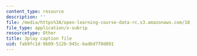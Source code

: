 ```yaml
---
content_type: resource
description: ''
file: /media/https%3A/open-learning-course-data-rc.s3.amazonaws.com/18-01sc-single-variable-calculus-fall-2010/fab9fc1d9b09512b945cbad6d7f0d891_XRkgBWbWvg4.vtt
file_type: application/x-subrip
resourcetype: Other
title: 3play caption file
uid: fab9fc1d-9b09-512b-945c-bad6d7f0d891
---
```

